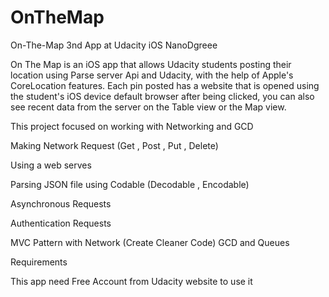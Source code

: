 # OnTheMap

On-The-Map
3nd App at Udacity iOS NanoDgreee

On The Map is an iOS app that allows Udacity students posting their location using Parse server Api and Udacity, with the help of Apple's CoreLocation features. Each pin posted has a website that is opened using the student's iOS device default browser after being clicked,  you can also see recent data from the server on the Table view or the Map view.


This project focused on working with Networking and GCD

Making Network Request (Get , Post , Put , Delete)

Using a web serves

Parsing JSON file using Codable (Decodable , Encodable)

Asynchronous Requests

Authentication Requests

MVC Pattern with Network (Create Cleaner Code) GCD and Queues


Requirements

This app need Free Account from Udacity website to use it
